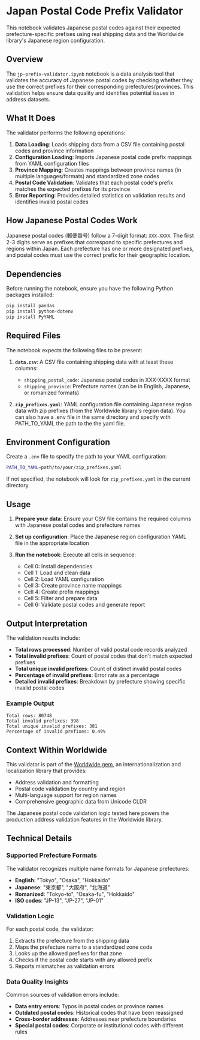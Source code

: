 # Japan Postal Code Prefix Validator

This notebook validates Japanese postal codes against their expected prefecture-specific prefixes using real shipping data and the Worldwide library's Japanese region configuration.

## Overview

The `jp-prefix-validator.ipynb` notebook is a data analysis tool that validates the accuracy of Japanese postal codes by checking whether they use the correct prefixes for their corresponding prefectures/provinces. This validation helps ensure data quality and identifies potential issues in address datasets.

## What It Does

The validator performs the following operations:

1. **Data Loading**: Loads shipping data from a CSV file containing postal codes and province information
2. **Configuration Loading**: Imports Japanese postal code prefix mappings from YAML configuration files
3. **Province Mapping**: Creates mappings between province names (in multiple languages/formats) and standardized zone codes
4. **Postal Code Validation**: Validates that each postal code's prefix matches the expected prefixes for its province
5. **Error Reporting**: Provides detailed statistics on validation results and identifies invalid postal codes

## How Japanese Postal Codes Work

Japanese postal codes (郵便番号) follow a 7-digit format: `XXX-XXXX`. The first 2-3 digits serve as prefixes that correspond to specific prefectures and regions within Japan. Each prefecture has one or more designated prefixes, and postal codes must use the correct prefix for their geographic location.

## Dependencies

Before running the notebook, ensure you have the following Python packages installed:

```bash
pip install pandas
pip install python-dotenv
pip install PyYAML
```

## Required Files

The notebook expects the following files to be present:

1. **`data.csv`**: A CSV file containing shipping data with at least these columns:

   - `shipping_postal_code`: Japanese postal codes in XXX-XXXX format
   - `shipping_province`: Prefecture names (can be in English, Japanese, or romanized formats)

2. **`zip_prefixes.yaml`**: YAML configuration file containing Japanese region data with zip prefixes (from the Worldwide library's region data). You can also have a .env file in the same directory and specify with PATH_TO_YAML the path to the the yaml file.

## Environment Configuration

Create a `.env` file to specify the path to your YAML configuration:

```bash
PATH_TO_YAML=path/to/your/zip_prefixes.yaml
```

If not specified, the notebook will look for `zip_prefixes.yaml` in the current directory.

## Usage

1. **Prepare your data**: Ensure your CSV file contains the required columns with Japanese postal codes and prefecture names

2. **Set up configuration**: Place the Japanese region configuration YAML file in the appropriate location

3. **Run the notebook**: Execute all cells in sequence:
   - Cell 0: Install dependencies
   - Cell 1: Load and clean data
   - Cell 2: Load YAML configuration
   - Cell 3: Create province name mappings
   - Cell 4: Create prefix mappings
   - Cell 5: Filter and prepare data
   - Cell 6: Validate postal codes and generate report

## Output Interpretation

The validation results include:

- **Total rows processed**: Number of valid postal code records analyzed
- **Total invalid prefixes**: Count of postal codes that don't match expected prefixes
- **Total unique invalid prefixes**: Count of distinct invalid postal codes
- **Percentage of invalid prefixes**: Error rate as a percentage
- **Detailed invalid prefixes**: Breakdown by prefecture showing specific invalid postal codes

### Example Output

```
Total rows: 80748
Total invalid prefixes: 398
Total unique invalid prefixes: 381
Percentage of invalid prefixes: 0.49%
```

## Context Within Worldwide

This validator is part of the [Worldwide gem](../../README.md), an internationalization and localization library that provides:

- Address validation and formatting
- Postal code validation by country and region
- Multi-language support for region names
- Comprehensive geographic data from Unicode CLDR

The Japanese postal code validation logic tested here powers the production address validation features in the Worldwide library.

## Technical Details

### Supported Prefecture Formats

The validator recognizes multiple name formats for Japanese prefectures:

- **English**: "Tokyo", "Osaka", "Hokkaido"
- **Japanese**: "東京都", "大阪府", "北海道"
- **Romanized**: "Tokyo-to", "Osaka-fu", "Hokkaido"
- **ISO codes**: "JP-13", "JP-27", "JP-01"

### Validation Logic

For each postal code, the validator:

1. Extracts the prefecture from the shipping data
2. Maps the prefecture name to a standardized zone code
3. Looks up the allowed prefixes for that zone
4. Checks if the postal code starts with any allowed prefix
5. Reports mismatches as validation errors

### Data Quality Insights

Common sources of validation errors include:

- **Data entry errors**: Typos in postal codes or province names
- **Outdated postal codes**: Historical codes that have been reassigned
- **Cross-border addresses**: Addresses near prefecture boundaries
- **Special postal codes**: Corporate or institutional codes with different rules

